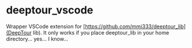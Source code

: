 # deeptour_vscode

Wrapper VSCode extension for [https://github.com/mmi333/deeptour_lib](DeepTour lib). 
It only works if you place deeptour_lib in your home directory... yes... I know...

